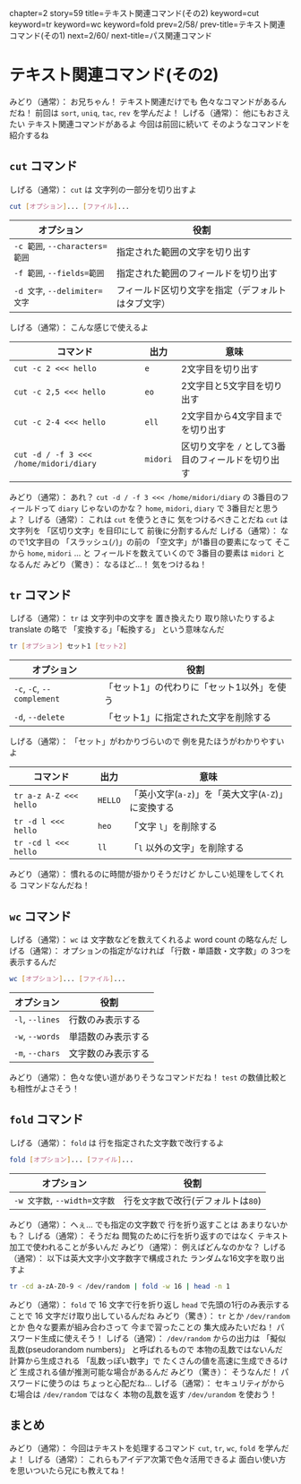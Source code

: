 chapter=2
story=59
title=テキスト関連コマンド(その2)
keyword=cut
keyword=tr
keyword=wc
keyword=fold
prev=2/58/
prev-title=テキスト関連コマンド(その1)
next=2/60/
next-title=パス関連コマンド

# テキスト関連コマンド(その2)

みどり（通常）：
  お兄ちゃん！
  テキスト関連だけでも
  色々なコマンドがあるんだね！
  前回は `sort`, `uniq`, `tac`, `rev` を学んだよ！
しげる（通常）：
  他にもおさえたい
  テキスト関連コマンドがあるよ
  今回は前回に続いて
  そのようなコマンドを紹介するね

## `cut` コマンド

しげる（通常）：
  `cut` は
  文字列の一部分を切り出すよ

```bash
cut [オプション]... [ファイル]...
```

オプション                     | 役割
------------------------------ | ----
`-c 範囲`, `--characters=範囲` | 指定された範囲の文字を切り出す
`-f 範囲`, `--fields=範囲`     | 指定された範囲のフィールドを切り出す
`-d 文字`, `--delimiter=文字`  | フィールド区切り文字を指定（デフォルトはタブ文字）

しげる（通常）：
  こんな感じで使えるよ

コマンド                               | 出力     | 意味
-------------------------------------- | -------- | ----
`cut -c 2 <<< hello`                   | `e`      | 2文字目を切り出す
`cut -c 2,5 <<< hello`                 | `eo`     | 2文字目と5文字目を切り出す
`cut -c 2-4 <<< hello`                 | `ell`    | 2文字目から4文字目までを切り出す
`cut -d / -f 3 <<< /home/midori/diary` | `midori` | 区切り文字を `/` として3番目のフィールドを切り出す

みどり（通常）：
  あれ？
  `cut -d / -f 3 <<< /home/midori/diary` の
  3番目のフィールドって
  `diary` じゃないのかな？
  `home`, `midori`, `diary` で
  3番目だと思うよ？
しげる（通常）：
  これは `cut` を使うときに
  気をつけるべきことだね
  `cut` は文字列を
  「区切り文字」を目印にして
  前後に分割するんだ
しげる（通常）：
  なので1文字目の
  「スラッシュ(`/`)」の前の
  「空文字」が1番目の要素になって
  そこから `home`, `midori` ... と
  フィールドを数えていくので
  3番目の要素は `midori` となるんだ
みどり（驚き）：
  なるほど…！
  気をつけるね！

## `tr` コマンド

しげる（通常）：
  `tr` は
  文字列中の文字を
  置き換えたり
  取り除いたりするよ
  translate の略で
  「変換する」「転換する」
  という意味なんだ

```bash
tr [オプション] セット1 [セット2]
```

オプション                 | 役割
-------------------------- | ----
`-c`, `-C`, `--complement` | 「セット1」の代わりに「セット1以外」を使う
`-d`, `--delete`           | 「セット1」に指定された文字を削除する

しげる（通常）：
  「セット」がわかりづらいので
  例を見たほうがわかりやすいよ

コマンド               | 出力    | 意味
---------------------- | ------- | ----
`tr a-z A-Z <<< hello` | `HELLO` | 「英小文字(`a-z`)」を「英大文字(`A-Z`)」に変換する
`tr -d l <<< hello`    | `heo`   | 「文字 `l`」を削除する
`tr -cd l <<< hello`   | `ll`    | 「`l` 以外の文字」を削除する

みどり（通常）：
  慣れるのに時間が掛かりそうだけど
  かしこい処理をしてくれる
  コマンドなんだね！

## `wc` コマンド

しげる（通常）：
  `wc` は
  文字数などを数えてくれるよ
  word count の略なんだ
しげる（通常）：
  オプションの指定がなければ
  「行数・単語数・文字数」の
  3つを表示するんだ

```bash
wc [オプション]... [ファイル]...
```

オプション      | 役割
--------------- | ----
`-l`, `--lines` | 行数のみ表示する
`-w`, `--words` | 単語数のみ表示する
`-m`, `--chars` | 文字数のみ表示する

みどり（通常）：
  色々な使い道がありそうなコマンドだね！
  `test` の数値比較とも相性がよさそう！

## `fold` コマンド

しげる（通常）：
  `fold` は
  行を指定された文字数で改行するよ

```bash
fold [オプション]... [ファイル]...
```

オプション                    | 役割
----------------------------- | ----
`-w 文字数`, `--width=文字数` | 行を`文字数`で改行(デフォルトは`80`)

みどり（通常）：
  へぇ…
  でも指定の文字数で
  行を折り返すことは
  あまりないかも？
しげる（通常）：
  そうだね
  閲覧のために行を折り返すのではなく
  テキスト加工で使われることが多いんだ
みどり（通常）：
  例えばどんなのかな？
しげる（通常）：
  以下は英大文字小文字数字で構成された
  ランダムな16文字を取り出すよ

```bash
tr -cd a-zA-Z0-9 < /dev/random | fold -w 16 | head -n 1
```

みどり（通常）：
  `fold` で 16 文字で行を折り返し
  `head` で先頭の1行のみ表示することで
  16 文字だけ取り出しているんだね
みどり（驚き）：
  `tr` とか `/dev/random` とか
  色々な要素が組み合わさって
  今まで習ったことの
  集大成みたいだね！
  パスワード生成に使えそう！
しげる（通常）：
  `/dev/random` からの出力は
  「擬似乱数(pseudorandom numbers)」
  と呼ばれるもので
  本物の乱数ではないんだ
  計算から生成される
  「乱数っぽい数字」で
  たくさんの値を高速に生成できるけど
  生成される値が推測可能な場合があるんだ
みどり（驚き）：
  そうなんだ！
  パスワードに使うのは
  ちょっと心配だね…
しげる（通常）：
  セキュリティがからむ場合は
  `/dev/random` ではなく
  本物の乱数を返す
  `/dev/urandom` を使おう！

## まとめ

みどり（通常）：
  今回はテキストを処理するコマンド
  `cut`, `tr`, `wc`, `fold` を学んだよ！
しげる（通常）：
  これらもアイデア次第で色々活用できるよ
  面白い使い方を思いついたら兄にも教えてね！

